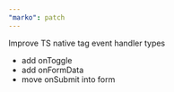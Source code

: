 ```yaml
---
"marko": patch
---
```


Improve TS native tag event handler types

- add onToggle
- add onFormData
- move onSubmit into form
